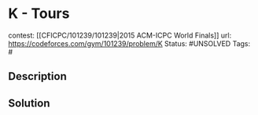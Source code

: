 # K - Tours

contest: [[CFICPC/101239/101239|2015 ACM-ICPC World Finals]]
url: https://codeforces.com/gym/101239/problem/K
Status: #UNSOLVED
Tags: #

## Description

## Solution

